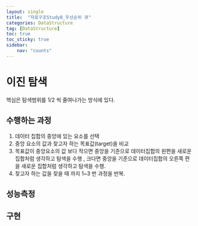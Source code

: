 ```yaml
---
layout: single
title:  "자료구조Study8_우선순위 큐"
categories: DataStructure
tag: [DataStructure]
toc: true
toc_sticky: true
sidebar:
    nav: "counts"
---
```



# 이진 탐색

핵심은 탐색범위를 1/2 씩 줄여나가는 방식에 있다.

## 수행하는 과정

1. 데이터 집합의 중앙에 있는 요소를 선택
2. 중앙 요소의 값과 찾고자 하는 목표값(target)을 비교
3. 목표값이 중앙요소의 값 보다 작으면 중앙을 기준으로 데이터집합의 왼편을 새로운 집합처럼 생각하고 탐색을 수행 ,    크다면 중앙을 기준으로 데이터집합의 오른쪽 편을 새로운 집합처럼 생각하고 탐색을 수행.
4. 찾고자 하는 값을 찾을 때 까지 1~3 번 과정을 반복.

## 성능측정

## 구현
